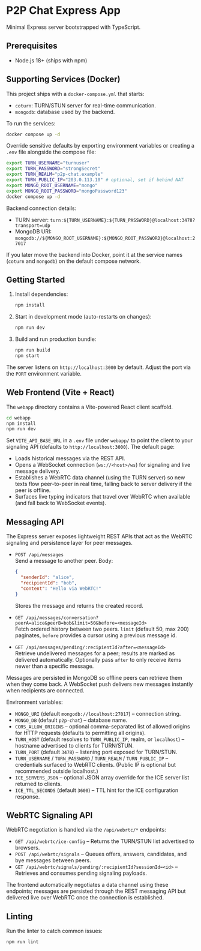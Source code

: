 # P2P Chat Express App

Minimal Express server bootstrapped with TypeScript.

## Prerequisites
- Node.js 18+ (ships with npm)

## Supporting Services (Docker)
This project ships with a `docker-compose.yml` that starts:
- `coturn`: TURN/STUN server for real-time communication.
- `mongodb`: database used by the backend.

To run the services:
```bash
docker compose up -d
```

Override sensitive defaults by exporting environment variables or creating a `.env` file alongside the compose file:
```bash
export TURN_USERNAME="turnuser"
export TURN_PASSWORD="strongSecret"
export TURN_REALM="p2p-chat.example"
export TURN_PUBLIC_IP="203.0.113.10" # optional, set if behind NAT
export MONGO_ROOT_USERNAME="mongo"
export MONGO_ROOT_PASSWORD="mongoPassword123"
docker compose up -d
```

Backend connection details:
- TURN server: `turn:${TURN_USERNAME}:${TURN_PASSWORD}@localhost:3478?transport=udp`
- MongoDB URI: `mongodb://${MONGO_ROOT_USERNAME}:${MONGO_ROOT_PASSWORD}@localhost:27017`

If you later move the backend into Docker, point it at the service names (`coturn` and `mongodb`) on the default compose network.

## Getting Started
1. Install dependencies:
   ```bash
   npm install
   ```
2. Start in development mode (auto-restarts on changes):
   ```bash
   npm run dev
   ```
3. Build and run production bundle:
   ```bash
   npm run build
   npm start
   ```

The server listens on `http://localhost:3000` by default. Adjust the port via the `PORT` environment variable.

## Web Frontend (Vite + React)
The `webapp` directory contains a Vite-powered React client scaffold.

```bash
cd webapp
npm install
npm run dev
```

Set `VITE_API_BASE_URL` in a `.env` file under `webapp/` to point the client to your signaling API (defaults to `http://localhost:3000`). The default page:
- Loads historical messages via the REST API.
- Opens a WebSocket connection (`ws://<host>/ws`) for signaling and live message delivery.
- Establishes a WebRTC data channel (using the TURN server) so new texts flow peer-to-peer in real time, falling back to server delivery if the peer is offline.
- Surfaces live typing indicators that travel over WebRTC when available (and fall back to WebSocket events).

## Messaging API
The Express server exposes lightweight REST APIs that act as the WebRTC signaling and persistence layer for peer messages.

- `POST /api/messages`  
  Send a message to another peer. Body:
  ```json
  {
    "senderId": "alice",
    "recipientId": "bob",
    "content": "Hello via WebRTC!"
  }
  ```
  Stores the message and returns the created record.

- `GET /api/messages/conversation?peerA=alice&peerB=bob&limit=50&before=<messageId>`  
  Fetch ordered history between two peers. `limit` (default 50, max 200) paginates, `before` provides a cursor using a previous message id.

- `GET /api/messages/pending/:recipientId?after=<messageId>`  
  Retrieve undelivered messages for a peer; results are marked as delivered automatically. Optionally pass `after` to only receive items newer than a specific message.

Messages are persisted in MongoDB so offline peers can retrieve them when they come back. A WebSocket push delivers new messages instantly when recipients are connected.

Environment variables:
- `MONGO_URI` (default `mongodb://localhost:27017`) – connection string.
- `MONGO_DB` (default `p2p-chat`) – database name.
- `CORS_ALLOW_ORIGINS` – optional comma-separated list of allowed origins for HTTP requests (defaults to permitting all origins).
- `TURN_HOST` (default resolves to `TURN_PUBLIC_IP`, realm, or `localhost`) – hostname advertised to clients for TURN/STUN.
- `TURN_PORT` (default `3478`) – listening port exposed for TURN/STUN.
- `TURN_USERNAME` / `TURN_PASSWORD` / `TURN_REALM` / `TURN_PUBLIC_IP` – credentials surfaced to WebRTC clients. (Public IP is optional but recommended outside localhost.)
- `ICE_SERVERS_JSON` – optional JSON array override for the ICE server list returned to clients.
- `ICE_TTL_SECONDS` (default `3600`) – TTL hint for the ICE configuration response.

## WebRTC Signaling API
WebRTC negotiation is handled via the `/api/webrtc/*` endpoints:

- `GET /api/webrtc/ice-config` – Returns the TURN/STUN list advertised to browsers.
- `POST /api/webrtc/signals` – Queues offers, answers, candidates, and bye messages between peers.
- `GET /api/webrtc/signals/pending/:recipientId?sessionId=<id>` – Retrieves and consumes pending signaling payloads.

The frontend automatically negotiates a data channel using these endpoints; messages are persisted through the REST messaging API but delivered live over WebRTC once the connection is established.

## Linting
Run the linter to catch common issues:
```bash
npm run lint
```
